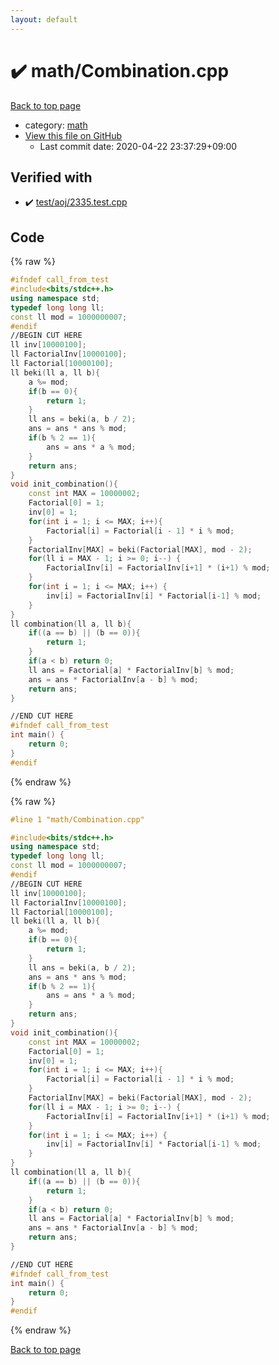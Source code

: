 ```yaml
---
layout: default
---
```


<!-- mathjax config similar to math.stackexchange -->
<script type="text/javascript" async
  src="https://cdnjs.cloudflare.com/ajax/libs/mathjax/2.7.5/MathJax.js?config=TeX-MML-AM_CHTML">
</script>
<script type="text/x-mathjax-config">
  MathJax.Hub.Config({
    TeX: { equationNumbers: { autoNumber: "AMS" }},
    tex2jax: {
      inlineMath: [ ['$','$'] ],
      processEscapes: true
    },
    "HTML-CSS": { matchFontHeight: false },
    displayAlign: "left",
    displayIndent: "2em"
  });
</script>

<script type="text/javascript" src="https://cdnjs.cloudflare.com/ajax/libs/jquery/3.4.1/jquery.min.js"></script>
<script src="https://cdn.jsdelivr.net/npm/jquery-balloon-js@1.1.2/jquery.balloon.min.js" integrity="sha256-ZEYs9VrgAeNuPvs15E39OsyOJaIkXEEt10fzxJ20+2I=" crossorigin="anonymous"></script>
<script type="text/javascript" src="../../assets/js/copy-button.js"></script>
<link rel="stylesheet" href="../../assets/css/copy-button.css" />


# :heavy_check_mark: math/Combination.cpp

<a href="../../index.html">Back to top page</a>

* category: <a href="../../index.html#7e676e9e663beb40fd133f5ee24487c2">math</a>
* <a href="{{ site.github.repository_url }}/blob/master/math/Combination.cpp">View this file on GitHub</a>
    - Last commit date: 2020-04-22 23:37:29+09:00




## Verified with

* :heavy_check_mark: <a href="../../verify/test/aoj/2335.test.cpp.html">test/aoj/2335.test.cpp</a>


## Code

<a id="unbundled"></a>
{% raw %}
```cpp
#ifndef call_from_test
#include<bits/stdc++.h>
using namespace std;
typedef long long ll;
const ll mod = 1000000007;
#endif
//BEGIN CUT HERE
ll inv[10000100];
ll FactorialInv[10000100];
ll Factorial[10000100];
ll beki(ll a, ll b){
    a %= mod;
    if(b == 0){
        return 1;
    }
    ll ans = beki(a, b / 2);
    ans = ans * ans % mod;
    if(b % 2 == 1){
        ans = ans * a % mod;
    }
    return ans;
}
void init_combination(){
    const int MAX = 10000002;
    Factorial[0] = 1;
    inv[0] = 1;
    for(int i = 1; i <= MAX; i++){
        Factorial[i] = Factorial[i - 1] * i % mod;
    }
    FactorialInv[MAX] = beki(Factorial[MAX], mod - 2);
    for(ll i = MAX - 1; i >= 0; i--) {
        FactorialInv[i] = FactorialInv[i+1] * (i+1) % mod;
    }
    for(int i = 1; i <= MAX; i++) {
        inv[i] = FactorialInv[i] * Factorial[i-1] % mod;
    }
}
ll combination(ll a, ll b){
    if((a == b) || (b == 0)){
        return 1;
    }
    if(a < b) return 0;
    ll ans = Factorial[a] * FactorialInv[b] % mod;
    ans = ans * FactorialInv[a - b] % mod;
    return ans;
}

//END CUT HERE
#ifndef call_from_test
int main() {
    return 0;
}
#endif

```
{% endraw %}

<a id="bundled"></a>
{% raw %}
```cpp
#line 1 "math/Combination.cpp"

#include<bits/stdc++.h>
using namespace std;
typedef long long ll;
const ll mod = 1000000007;
#endif
//BEGIN CUT HERE
ll inv[10000100];
ll FactorialInv[10000100];
ll Factorial[10000100];
ll beki(ll a, ll b){
    a %= mod;
    if(b == 0){
        return 1;
    }
    ll ans = beki(a, b / 2);
    ans = ans * ans % mod;
    if(b % 2 == 1){
        ans = ans * a % mod;
    }
    return ans;
}
void init_combination(){
    const int MAX = 10000002;
    Factorial[0] = 1;
    inv[0] = 1;
    for(int i = 1; i <= MAX; i++){
        Factorial[i] = Factorial[i - 1] * i % mod;
    }
    FactorialInv[MAX] = beki(Factorial[MAX], mod - 2);
    for(ll i = MAX - 1; i >= 0; i--) {
        FactorialInv[i] = FactorialInv[i+1] * (i+1) % mod;
    }
    for(int i = 1; i <= MAX; i++) {
        inv[i] = FactorialInv[i] * Factorial[i-1] % mod;
    }
}
ll combination(ll a, ll b){
    if((a == b) || (b == 0)){
        return 1;
    }
    if(a < b) return 0;
    ll ans = Factorial[a] * FactorialInv[b] % mod;
    ans = ans * FactorialInv[a - b] % mod;
    return ans;
}

//END CUT HERE
#ifndef call_from_test
int main() {
    return 0;
}
#endif

```
{% endraw %}

<a href="../../index.html">Back to top page</a>

